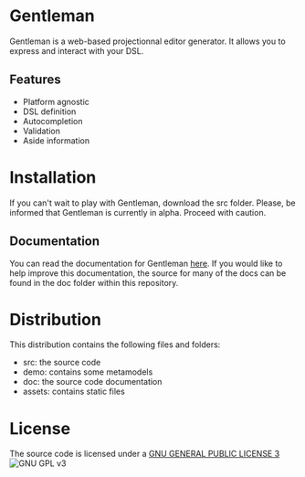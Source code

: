 # Gentleman 

Gentleman is a web-based projectionnal editor generator. It allows you to express and interact with your DSL.

## Features

- Platform agnostic
- DSL definition
- Autocompletion
- Validation
- Aside information

# Installation

If you can't wait to play with Gentleman, download the src folder. Please, be informed that Gentleman is currently in alpha. Proceed with caution.

## Documentation

You can read the documentation for Gentleman [here](http://gentleman.azurewebsites.net/docs). If you would like to help improve this documentation, the source for many of the docs can be found in the doc folder within this repository.

# Distribution

This distribution contains the following files and folders:
- src: the source code
- demo: contains some metamodels
- doc: the source code documentation
- assets: contains static files

# License

The source code is licensed under a [GNU GENERAL PUBLIC LICENSE 3](https://www.gnu.org/copyleft/gpl.html) ![GNU GPL v3](https://img.shields.io/badge/license-GPLv3-blue.svg)
